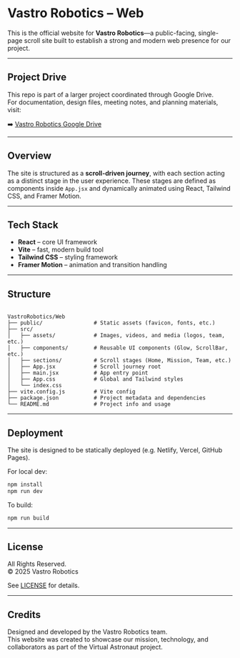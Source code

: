 # Vastro Robotics – Web

This is the official website for **Vastro Robotics**—a public-facing, single-page scroll site built to establish a strong and modern web presence for our project.

---

## Project Drive

This repo is part of a larger project coordinated through Google Drive.  
For documentation, design files, meeting notes, and planning materials, visit:

➡️ [Vastro Robotics Google Drive](https://drive.google.com/drive/u/1/folders/0ADK3K5qnp9v_Uk9PVA)

---

## Overview

The site is structured as a **scroll-driven journey**, with each section acting as a distinct stage in the user experience. These stages are defined as components inside `App.jsx` and dynamically animated using React, Tailwind CSS, and Framer Motion.

---

## Tech Stack

- **React** – core UI framework
- **Vite** – fast, modern build tool
- **Tailwind CSS** – styling framework
- **Framer Motion** – animation and transition handling

---

## Structure

<pre><code>
VastroRobotics/Web
├── public/                # Static assets (favicon, fonts, etc.)
├── src/
│   ├── assets/            # Images, videos, and media (logos, team, etc.)
│   ├── components/        # Reusable UI components (Glow, ScrollBar, etc.)
│   ├── sections/          # Scroll stages (Home, Mission, Team, etc.)
│   ├── App.jsx            # Scroll journey root
│   ├── main.jsx           # App entry point
│   ├── App.css            # Global and Tailwind styles
│   └── index.css
├── vite.config.js         # Vite config
├── package.json           # Project metadata and dependencies
└── README.md              # Project info and usage
</code></pre>

---

## Deployment

The site is designed to be statically deployed (e.g. Netlify, Vercel, GitHub Pages).

For local dev:
```bash
npm install
npm run dev
```

To build:

```bash
npm run build
```

---

## License

All Rights Reserved.  
© 2025 Vastro Robotics

See [LICENSE](./LICENSE) for details.

---

## Credits

Designed and developed by the Vastro Robotics team.  
This website was created to showcase our mission, technology, and collaborators as part of the Virtual Astronaut project.
